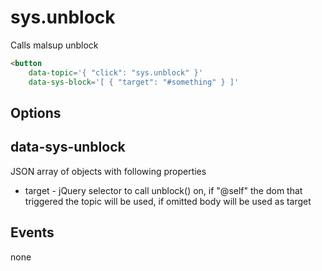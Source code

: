 sys.unblock
===========

Calls malsup unblock

``` html
<button
    data-topic='{ "click": "sys.unblock" }'
    data-sys-block='[ { "target": "#something" } ]'
```

Options
-------

data-sys-unblock
----------------

JSON array of objects with following properties

* target - jQuery selector to call unblock() on, if "@self" the dom that triggered the topic will be used, if omitted body will be used as target


Events
------

none
